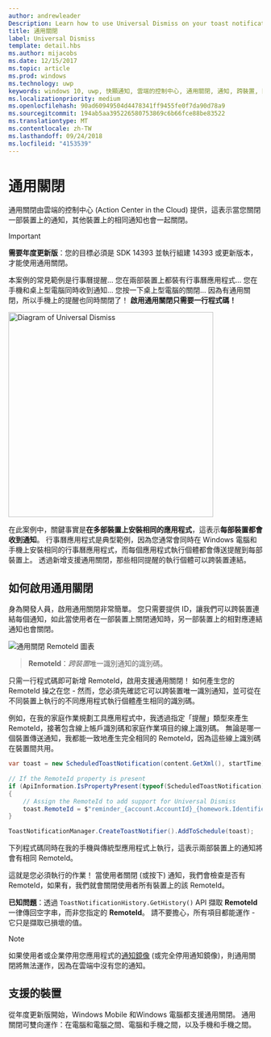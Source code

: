 ```yaml
---
author: andrewleader
Description: Learn how to use Universal Dismiss on your toast notifications.
title: 通用關閉
label: Universal Dismiss
template: detail.hbs
ms.author: mijacobs
ms.date: 12/15/2017
ms.topic: article
ms.prod: windows
ms.technology: uwp
keywords: windows 10, uwp, 快顯通知, 雲端的控制中心, 通用關閉, 通知, 跨裝置, 關閉一個就關閉全部
ms.localizationpriority: medium
ms.openlocfilehash: 90ad60949504d4478341ff9455fe0f7da90d78a9
ms.sourcegitcommit: 194ab5aa395226580753869c6b66fce88be83522
ms.translationtype: MT
ms.contentlocale: zh-TW
ms.lasthandoff: 09/24/2018
ms.locfileid: "4153539"
---
```

# <a name="universal-dismiss"></a>通用關閉

通用關閉由雲端的控制中心 (Action Center in the Cloud) 提供，這表示當您關閉一部裝置上的通知，其他裝置上的相同通知也會一起關閉。

> [!IMPORTANT]
> **需要年度更新版**：您的目標必須是 SDK 14393 並執行組建 14393 或更新版本，才能使用通用關閉。

本案例的常見範例是行事曆提醒... 您在兩部裝置上都裝有行事曆應用程式... 您在手機和桌上型電腦同時收到通知... 您按一下桌上型電腦的關閉... 因為有通用關閉，所以手機上的提醒也同時關閉了！ **啟用通用關閉只需要一行程式碼！**

<img alt="Diagram of Universal Dismiss" src="images/universal-dismiss.gif" width="406"/>

在此案例中，關鍵事實是**在多部裝置上安裝相同的應用程式**，這表示**每部裝置都會收到通知**。 行事曆應用程式是典型範例，因為您通常會同時在 Windows 電腦和手機上安裝相同的行事曆應用程式，而每個應用程式執行個體都會傳送提醒到每部裝置上。 透過新增支援通用關閉，那些相同提醒的執行個體可以跨裝置連結。


## <a name="how-to-enable-universal-dismiss"></a>如何啟用通用關閉

身為開發人員，啟用通用關閉非常簡單。 您只需要提供 ID，讓我們可以跨裝置連結每個通知，如此當使用者在一部裝置上關閉通知時，另一部裝置上的相對應連結通知也會關閉。

![通用關閉 RemoteId 圖表](images/universal-dismiss-remoteid.jpg)

> **RemoteId**：*跨裝置*唯一識別通知的識別碼。

只需一行程式碼即可新增 RemoteId，啟用支援通用關閉！ 如何產生您的 RemoteId 操之在您 - 然而，您必須先確認它可以跨裝置唯一識別通知，並可從在不同裝置上執行的不同應用程式執行個體產生相同的識別碼。

例如，在我的家庭作業規劃工具應用程式中，我透過指定「提醒」類型來產生 RemoteId，接著包含線上帳戶識別碼和家庭作業項目的線上識別碼。 無論是哪一個裝置傳送通知，我都能一致地產生完全相同的 RemoteId，因為這些線上識別碼在裝置間共用。

```csharp
var toast = new ScheduledToastNotification(content.GetXml(), startTime);
 
// If the RemoteId property is present
if (ApiInformation.IsPropertyPresent(typeof(ScheduledToastNotification).FullName, nameof(ScheduledToastNotification.RemoteId)))
{
    // Assign the RemoteId to add support for Universal Dismiss
    toast.RemoteId = $"reminder_{account.AccountId}_{homework.Identifier}"
}
  
ToastNotificationManager.CreateToastNotifier().AddToSchedule(toast);
```

下列程式碼同時在我的手機與傳統型應用程式上執行，這表示兩部裝置上的通知將會有相同 RemoteId。

這就是您必須執行的作業！ 當使用者關閉 (或按下) 通知，我們會檢查是否有 RemoteId，如果有，我們就會關閉使用者所有裝置上的該 RemoteId。

**已知問題**：透過 `ToastNotificationHistory.GetHistory()` API 擷取 **RemoteId** 一律傳回空字串，而非您指定的 **RemoteId**。 請不要擔心，所有項目都能運作 - 它只是擷取已損壞的值。

> [!NOTE]
> 如果使用者或企業停用您應用程式的[通知鏡像](notification-mirroring.md) (或完全停用通知鏡像)，則通用關閉將無法運作，因為在雲端中沒有您的通知。


## <a name="supported-devices"></a>支援的裝置

從年度更新版開始，Windows Mobile 和Windows 電腦都支援通用關閉。 通用關閉可雙向運作：在電腦和電腦之間、電腦和手機之間，以及手機和手機之間。